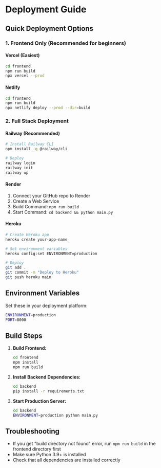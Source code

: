 # Deployment Guide

## Quick Deployment Options

### 1. Frontend Only (Recommended for beginners)

#### Vercel (Easiest)
```bash
cd frontend
npm run build
npx vercel --prod
```

#### Netlify
```bash
cd frontend
npm run build
npx netlify deploy --prod --dir=build
```

### 2. Full Stack Deployment

#### Railway (Recommended)
```bash
# Install Railway CLI
npm install -g @railway/cli

# Deploy
railway login
railway init
railway up
```

#### Render
1. Connect your GitHub repo to Render
2. Create a Web Service
3. Build Command: `npm run build`
4. Start Command: `cd backend && python main.py`

#### Heroku
```bash
# Create Heroku app
heroku create your-app-name

# Set environment variables
heroku config:set ENVIRONMENT=production

# Deploy
git add .
git commit -m "Deploy to Heroku"
git push heroku main
```

## Environment Variables

Set these in your deployment platform:

```bash
ENVIRONMENT=production
PORT=8000
```

## Build Steps

1. **Build Frontend:**
   ```bash
   cd frontend
   npm install
   npm run build
   ```

2. **Install Backend Dependencies:**
   ```bash
   cd backend
   pip install -r requirements.txt
   ```

3. **Start Production Server:**
   ```bash
   cd backend
   ENVIRONMENT=production python main.py
   ```

## Troubleshooting

- If you get "build directory not found" error, run `npm run build` in the frontend directory first
- Make sure Python 3.9+ is installed
- Check that all dependencies are installed correctly

